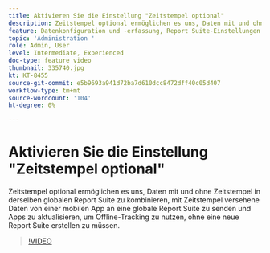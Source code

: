 ```yaml
---
title: Aktivieren Sie die Einstellung "Zeitstempel optional"
description: Zeitstempel optional ermöglichen es uns, Daten mit und ohne Zeitstempel in derselben globalen Report Suite zu kombinieren, mit Zeitstempel versehene Daten von einer mobilen App an eine globale Report Suite zu senden und Apps zu aktualisieren, um Offline-Tracking zu nutzen, ohne eine neue Report Suite erstellen zu müssen.
feature: Datenkonfiguration und -erfassung, Report Suite-Einstellungen
topic: 'Administration '
role: Admin, User
level: Intermediate, Experienced
doc-type: feature video
thumbnail: 335740.jpg
kt: KT-8455
source-git-commit: e5b9693a941d72ba7d610dcc8472dff40c05d407
workflow-type: tm+mt
source-wordcount: '104'
ht-degree: 0%

---
```



# Aktivieren Sie die Einstellung &quot;Zeitstempel optional&quot;

Zeitstempel optional ermöglichen es uns, Daten mit und ohne Zeitstempel in derselben globalen Report Suite zu kombinieren, mit Zeitstempel versehene Daten von einer mobilen App an eine globale Report Suite zu senden und Apps zu aktualisieren, um Offline-Tracking zu nutzen, ohne eine neue Report Suite erstellen zu müssen.


>[!VIDEO](https://video.tv.adobe.com/v/335740/?quality=12&learn=on)
